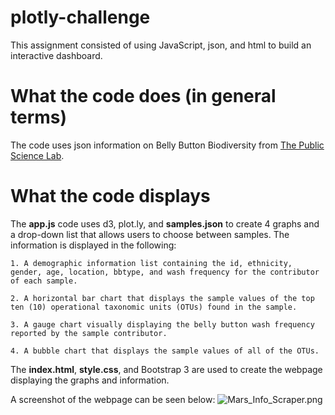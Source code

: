 # plotly-challenge
This assignment consisted of using JavaScript, json, and html to build an interactive dashboard.

# What the code does (in general terms)
The code uses json information on Belly Button Biodiversity from [The Public Science Lab](http://robdunnlab.com/projects/belly-button-biodiversity/).

# What the code displays

The **app.js** code uses d3, plot.ly, and **samples.json** to create 4  graphs and a drop-down list that allows users to choose between samples. The information is displayed in the following:
    
    1. A demographic information list containing the id, ethnicity, gender, age, location, bbtype, and wash frequency for the contributor of each sample.

    2. A horizontal bar chart that displays the sample values of the top ten (10) operational taxonomic units (OTUs) found in the sample.

    3. A gauge chart visually displaying the belly button wash frequency reported by the sample contributor.

    4. A bubble chart that displays the sample values of all of the OTUs.

The **index.html**, **style.css**, and Bootstrap 3 are used to create the webpage displaying the graphs and information.

A screenshot of the webpage can be seen below:
![Mars_Info_Scraper.png](Mars_Info_Scraper.png)